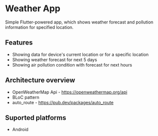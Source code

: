 # Weather App 
Simple Flutter-powered app, which shows weather forecast and pollution information for specified location.

## Features
- Showing data for device's current location or for a specific location
- Showing weather forecast for next 5 days
- Showing air pollution condition with forecast for next hours

## Architecture overview
- OpenWeatherMap Api - https://openweathermap.org/api
- BLoC pattern
- auto_route - https://pub.dev/packages/auto_route
  
## Suported platforms
- Android
